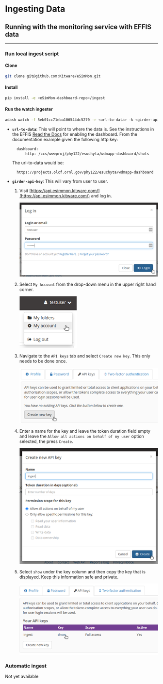 # Ingesting Data

## Running with the monitoring service with EFFIS data
------------------------------------------------------

### Run local ingest script

#### Clone

```bash
git clone git@github.com:Kitware/eSimMon.git
```

#### Install

```bash
pip install -e <eSimMon-dashboard-repo>/ingest
```

#### Run the watch ingester

```bash
adash watch -f 5eb01cc71eba106544dc5270 -r <url-to-data> -k <girder-api-key> -u https://api.esimmon.kitware.com/api/v1 -v 5
```

- **`url-to-data`**: This will point to where the data is. See the instructions in the EFFIS [Read the Docs](https://wdmapp.readthedocs.io/en/latest/effis/dashboard.html) for enabling the dashboard. From the documentation example given the following http key:

        dashboard:
            http: /ccs/wwwproj/phy122/esuchyta/wdmapp-dashboard/shots

    The url-to-data would be:

        https://projects.olcf.ornl.gov/phy122/esuchyta/wdmapp-dashboard


- **`girder-api-key`**: This will vary from user to user.
    1. Visit [https://api.esimmon.kitware.com/](https://api.esimmon.kitware.com/) and log in.

        ![Login Prompt](img/login.png)

    2. Select `My Account` from the drop-down menu in the upper right hand corner.
    
        ![Menu](img/my_account.png)

    3. Navigate to the `API keys` tab and select `Create new key`. This only needs to be done once.

        ![Create New Key](img/create_new_key.png)

    4. Enter a name for the key and leave the token duration field empty and leave the `Allow all actions on behalf of my user` option selected, the press `Create`.

        ![New Key Dialog](img/create_key_dialog.png)

    5. Select `show` under the key column and then copy the key that is displayed. Keep this information safe and private.

        ![Show Key](img/show_key.png)

### Automatic ingest

Not yet available